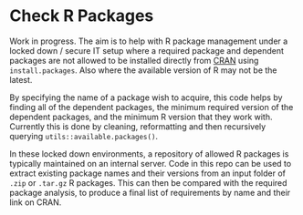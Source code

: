 # Check R Packages
Work in progress. The aim is to help with R package management under a locked down / secure IT setup where a required package and dependent packages are not allowed to be installed directly from [CRAN]("https://cran.r-project.org/") using `install.packages`. Also where the available version of R may not be the latest. 

By specifying the name of a package wish to acquire, this code helps by finding all of the dependent packages, the minimum required version of the dependent packages, and the minimum R version that they work with. Currently this is done by cleaning, reformatting and then recursively querying `utils::available.packages()`.  

In these locked down environments, a repository of allowed R packages is typically maintained on an internal server. Code in this repo can be used to extract existing package names and their versions from an input folder of `.zip` or `.tar.gz` R packages. This can then be compared with the required package analysis, to produce a final list of requirements by name and their link on CRAN.